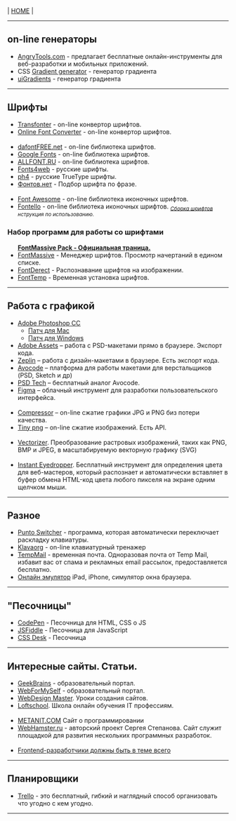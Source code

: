<p>
  <span>| <a href="https://github.com/vik-vavilikhin/vik-vavilikhin.github.io">HOME</a> |</span>
</p>

<hr>
<!-- ----------------------------------------------------------- -->
<h2>on-line генераторы</h2>
<ul>
  <li><a href="https://www.css-gradient.com/">AngryTools.com</a> - предлагает бесплатные онлайн-инструменты для веб-разработки и мобильных приложений.</li>
  <li>CSS <a href="https://www.css-gradient.com/">Gradient generator</a> - генератор градиента</li>
  <li><a href="https://uigradients.com/#GrapefruitSunset">uiGradients</a> - генератор градиента</li>
</ul>  

<hr>
<!-- ----------------------------------------------------------- -->
<h2>Шрифты</h2>
<ul>
  <li><a href="https://transfonter.org/">Transfonter</a> - on-line конвертор шрифтов.</li>
  <li><a href="https://onlinefontconverter.com/">Online Font Converter</a> - on-line конвертор шрифтов.</li>
  <br><!-- ==================== -->
  <li><a href="https://www.dafontfree.net/">dafontFREE.net</a> - on-line библиотека шрифтов.</li>
  <li><a href="https://fonts.google.com/">Google Fonts</a> - on-line библиотека шрифтов.</li>
  <li><a href="http://allfont.ru/">ALLFONT.RU</a> - on-line библиотека шрифтов.</li>
  <li><a href="http://fonts4web.ru/">Fonts4web</a> - русские шрифты.</li>
  <li><a href="https://www.ph4.ru/fonts_fonts.php?ja=19b#">ph4</a> - русские TrueType шрифты.</li>
  <li><a href="http://www.fontov.net/">Фонтов.нет</a> - Подбор шрифта по фразе.</li>
  <br><!-- ==================== -->
  <li><a href="https://fontawesome.com/">Font Awesome</a> - on-line библиотека иконочных шрифтов.</li>
  <li><a href="http://fontello.com/">Fontello</a> - on-line библиотека иконочных шрифтов. <sub><i><a href="https://webref.ru/layout/font-awesome/fontello">Сборка шрифтов</a> нструкция по использованию.</i></li></sub>
</ul>

<h3>Набор программ для работы со шрифтами</h3>
<ul>
  <strong><u><a href="https://fontmassive.com/">FontMassive Pack</a> - Официальная траница.</u></strong>
  <li><a href="https://fontmassive.com/fm.php">FontMassive</a> - Менеджер шрифтов. Просмотр начертаний в едином списке.</li>
  <li><a href="https://fontmassive.com/fd.php">FontDerect</a> - Распознавание шрифтов на изображении.</li>
  <li><a href="https://fontmassive.com/ft.php">FontTemp</a> - Временная установка шрифтов.</li>
</ul>

<hr>
<!-- ----------------------------------------------------------- -->
<h2>Работа с графикой</h2>
<ul>
  <li><u><a href="http://www.adobe.com/ru/products/photoshop.html">Adobe Photoshop CC</a></u>
    <ul>
      <li><a href="https://yadi.sk/d/cRmb_ho133xcvr">Патч для Mac</a></li>
      <li><a href="http://photoshop-besplatno.ru/adobe-photoshop-cc.html">Патч для Windows</a></li>
    </ul>
  </li>
  <li><a href="https://assets.adobe.com/">Adobe Assets</a> – работа с PSD-макетами прямо в браузере. Экспорт кода.</li>
  <li><a href="https://zeplin.io/">Zeplin</a> – работа с дизайн-макетами в браузере. Есть экспорт кода.</li>
  <li><a href="https://avocode.com/">Avocode</a> – платформа для работы макетами для верстальщиков (PSD, Sketch и др)</li>
  <li><a href="https://psdetch.com/">PSD Tech</a> – бесплатный аналог Avocode.</li>
  <li><a href="https://www.figma.com/">Figma</a> – облачный инструмент для разработки пользовательского интерфейса.</li>
  <br><!-- ==================== -->
  <li><a href="https://compressor.io/">Сompressor</a> – on-line сжатие графики JPG и PNG биз потери качества.</li>
  <li><a href="https://tinypng.com/">Tiny png</a> – on-line сжатие изображений. Есть API.</li>
  <br><!-- ==================== -->
  <li><a href="https://www.vectorizer.io/">Vectorizer</a>. Преобразование растровых изображений, таких как PNG, BMP и JPEG, в масштабируемую векторную графику (SVG)</li>
  <br><!-- ==================== -->
  <li><a href="http://instant-eyedropper.com/">Instant Eyedropper</a>. Бесплатный инструмент для определения цвета для веб-мастеров, который распознает и автоматически вставляет в буфер обмена HTML-код цвета любого пикселя на экране одним щелчком мыши.</li>
</ul>

<hr>
<!-- ----------------------------------------------------------- -->
<h2>Разное</h2>
<ul>
  <li><a href="https://yandex.ru/soft/punto/">Punto Switcher</a> - программа, которая автоматически переключает раскладку клавиатуры.</li>
  <li><a href="https://klava.org/">Klavaorg</a> - on-line клавиатурный тренажер</li>
  <li><a href="https://temp-mail.org/ru/">TempMail</a> - временная почта. Одноразовая почта от Temp Mail, избавит вас от спама и рекламных email рассылок, предоставляется бесплатно.</li>
  <li><a href="http://weblomaster.ru/ipad-emulator/">Онлайн эмулятор</a> iPad, iPhone, симулятор окна браузера.</li>
</ul>

<hr>
<!-- ----------------------------------------------------------- -->
<h2>"Песочницы"</h2>
<ul>
  <li><a href="https://codepen.io">CodePen</a> - Песочница для HTML, CSS о JS</li>
  <li><a href="https://jsfiddle.net/">JSFiddle</a> - Песочница для JavaScript</li>
  <li><a href="http://cssdeck.com/">CSS Desk</a> - Песочница</li>
</ul>

<hr>
<!-- ----------------------------------------------------------- -->
<h2>Интересные сайты. Статьи.</h2>
<ul>
  <li><a href="https://geekbrains.ru/">GeekBrains</a> - образовательный портал.</li>
  <li><a href="https://webformyself.com/">WebForMySelf</a> - образовательный портал.</li>
  <li><a href="https://webdesign-master.ru/">WebDesign Master</a>. Уроки создания сайтов.</li>
  <li><a href="https://loftschool.com/">Loftschool</a>. Школа онлайн обучения IT профессиям.</li>
  <br><!-- ==================== -->
  <li><a href="https://metanit.com/">METANIT.COM</a> Сайт о программировании</li>
  <li><a href="https://webhamster.ru/">WebHamster.ru</a> - авторский проект Сергея Степанова. Сайт служит площадкой для развития нескольких программных разработок.</li>
  <br><!-- ==================== -->
  <li><a href="https://habr.com/ru/post/306716/">Frontend-разработчики должны быть в теме всего</a></li>
</ul>

<hr>
<!-- ----------------------------------------------------------- -->
<h2>Планировщики</h2>
<ul>
  <li><a href="https://trello.com/">Trello</a> - это бесплатный, гибкий и наглядный способ организовать что угодно с кем угодно.</li>
</ul>

<hr>
<!-- ----------------------------------------------------------- -->
